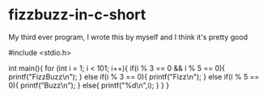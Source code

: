 # fizzbuzz-in-c-short
My third ever program, I wrote this by myself and I think it's pretty good

#include <stdio.h>

int main(){
    for (int i = 1; i < 101; i++){
        if(i % 3 == 0 && i % 5 == 0){
            printf("FizzBuzz\n");
        } else if(i % 3 == 0){
            printf("Fizz\n");
        } else if(i % 5 == 0){
            printf("Buzz\n");
        } else{
            printf("%d\n",i);
        }
    }
}
